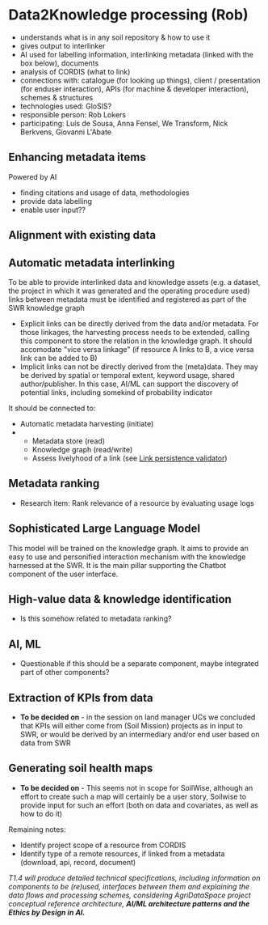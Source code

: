 # Data2Knowledge processing (Rob)

- understands what is in any soil repository & how to use it
- gives output to interlinker
- AI used for labelling information, interlinking metadata (linked with the box below),
documents
- analysis of CORDIS (what to link)
- connections with: catalogue (for looking up things), client / presentation (for
enduser interaction), APIs (for machine & developer interaction), schemes &
structures
- technologies used: GloSIS?
- responsible person: Rob Lokers
- participating: Luís de Sousa, Anna Fensel, We Transform, Nick Berkvens, Giovanni
L'Abate


## Enhancing metadata items

Powered by AI

- finding citations and usage of data, methodologies
- provide data labelling
- enable user input??

## Alignment with existing data

## Automatic metadata interlinking

To be able to provide interlinked data and knowledge assets (e.g. a dataset, the project in which it was generated and the operating procedure used) links between metadata must be identified and registered as part of the SWR knowledge graph

- Explicit links can be directly derived from the data and/or metadata. For those linkages, the harvesting process needs to be extended, calling this component to store the relation in the knowledge graph. It should accomodate "vice versa linkage" (if resource A links to B, a vice versa link can be added to B)
- Implicit links can not be directly derived from the (meta)data. They may be derived by spatial or temporal extent, keyword usage, shared author/publisher. In this case, AI/ML can support the discovery of potential links, including somekind of probability indicator

It should be connected to: 
- Automatic metadata harvesting (initiate)
- - Metadata store (read)
  - Knowledge graph (read/write)
  - Assess livelyhood of a link (see [Link persistence validator](./data_processing.md#link-persistence-validator))

## Metadata ranking

- Research item: Rank relevance of a resource by evaluating usage logs

## Sophisticated Large Language Model

This model will be trained on the knowledge graph. It aims to provide an easy to use and personified interaction mechanism with the knowledge harnessed at the SWR. It is the main pillar supporting the Chatbot component of the user interface.

## High-value data & knowledge identification

- Is this somehow related to metadata ranking?

## AI, ML

- Questionable if this should be a separate component, maybe integrated part of other components?

## Extraction of KPIs from data

- **To be decided on** - in the session on land manager UCs we concluded that KPIs will either come from (Soil Mission) projects as in input to SWR, or would be derived by an intermediary and/or end user based on data from SWR

## Generating soil health maps

- **To be decided on** - This seems not in scope for SoilWise, although an effort to create such a map will certainly be a user story, Soilwise to provide input for such an effort (both on data and covariates, as well as how to do it)


Remaining notes:
- Identify project scope of a resource from CORDIS
- Identify type of a remote resources, if linked from a metadata (download, api, record, document)


_T1.4 will produce detailed technical specifications, including information on components to be (re)used, interfaces between them and explaining the data flows and processing schemes, considering AgriDataSpace project conceptual reference architecture, **AI/ML architecture patterns and the Ethics by Design in AI.**_
